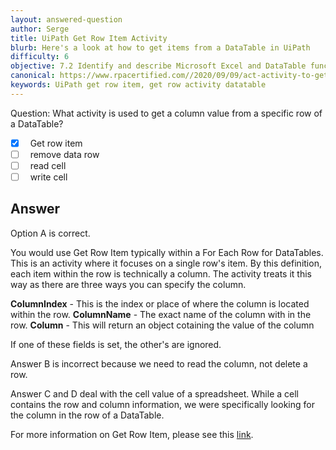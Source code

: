 ```yaml
---
layout: answered-question
author: Serge
title: UiPath Get Row Item Activity
blurb: Here's a look at how to get items from a DataTable in UiPath
difficulty: 6
objective: 7.2 Identify and describe Microsoft Excel and DataTable functions, and how Excel activities are used for data manipulation
canonical: https://www.rpacertified.com//2020/09/09/act-activity-to-get-column-from-datarow.html
keywords: UiPath get row item, get row activity datatable
---
```


Question: What activity is used to get a column value from a specific row of a DataTable?

 - [X] &nbsp;  Get row item
 - [ ] &nbsp;  remove data row
 - [ ] &nbsp;  read cell
 - [ ] &nbsp;  write cell

## Answer

Option A is correct.

You would use Get Row Item typically within a For Each Row for DataTables. This is an activity where it focuses on a single row's item. By this definition, each item within the row is technically a column.
The activity treats it this way as there are three ways you can specify the column.

**ColumnIndex** - This is the index or place of where the column is located within the row.
**ColumnName** - The exact name of the column with in the row. 
**Column** - This will return an object cotaining the value of the column

If one of these fields is set, the other's are ignored.

Answer B is incorrect because we need to read the column, not delete a row.

Answer C and D deal with the cell value of a spreadsheet. While a cell contains the row and column information, we were specifically looking for the column in the row of a DataTable.

For more information on Get Row Item, please see this <a href="https://docs.uipath.com/activities/docs/get-row-item">link</a>.

